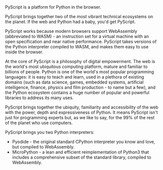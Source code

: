 PyScript is a platform for Python in the browser.

PyScript brings together two of the most vibrant technical ecosystems on the planet. If the web and Python had a baby, you'd get PyScript.

PyScript works because modern browsers support WebAssembly (abbreviated to WASM) - an instruction set for a virtual machine with an open specification and near native performance. PyScript takes versions of the Python interpreter compiled to WASM, and makes them easy to use inside the browser.

At the core of PyScript is a philosophy of digital empowerment. The web is the world's most ubiquitous computing platform, mature and familiar to billions of people. Python is one of the world's most popular programming languages: it is easy to teach and learn, used in a plethora of existing domains (such as data science, games, embedded systems, artificial intelligence, finance, physics and film production - to name but a few), and the Python ecosystem contains a huge number of popular and powerful libraries to address its many uses.

PyScript brings together the ubiquity, familiarity and accessibility of the web with the power, depth and expressiveness of Python. It means PyScript isn't just for programming experts but, as we like to say, for the 99% of the rest of the planet who use computers.

PyScript brings you two Python interpreters:

- Pyodide - the original standard CPython interpreter you know and love, but compiled to WebAssembly.
- MicroPython - a lean and efficient reimplementation of Python3 that includes a comprehensive subset of the standard library, compiled to WebAssembly.